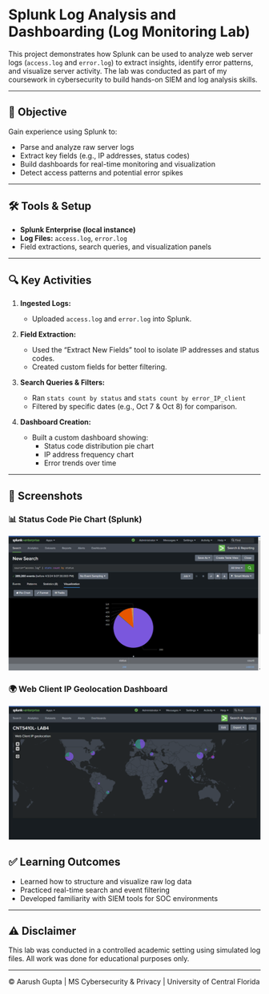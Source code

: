 # Splunk Log Analysis and Dashboarding (Log Monitoring Lab)

This project demonstrates how Splunk can be used to analyze web server logs (`access.log` and `error.log`) to extract insights, identify error patterns, and visualize server activity. The lab was conducted as part of my coursework in cybersecurity to build hands-on SIEM and log analysis skills.

---

## 🎯 Objective

Gain experience using Splunk to:
- Parse and analyze raw server logs
- Extract key fields (e.g., IP addresses, status codes)
- Build dashboards for real-time monitoring and visualization
- Detect access patterns and potential error spikes

---

## 🛠️ Tools & Setup

- **Splunk Enterprise (local instance)**
- **Log Files:** `access.log`, `error.log`
- Field extractions, search queries, and visualization panels

---

## 🔍 Key Activities

1. **Ingested Logs:**
   - Uploaded `access.log` and `error.log` into Splunk.

2. **Field Extraction:**
   - Used the “Extract New Fields” tool to isolate IP addresses and status codes.
   - Created custom fields for better filtering.

3. **Search Queries & Filters:**
   - Ran `stats count by status` and `stats count by error_IP_client`
   - Filtered by specific dates (e.g., Oct 7 & Oct 8) for comparison.

4. **Dashboard Creation:**
   - Built a custom dashboard showing:
     - Status code distribution pie chart
     - IP address frequency chart
     - Error trends over time

---

## 📸 Screenshots

### 📊 Status Code Pie Chart (Splunk)

![Status Chart](https://raw.githubusercontent.com/Aarushh19/splunk-log-analysis/main/Screenshot%202025-05-12%20183028.png)

### 🌍 Web Client IP Geolocation Dashboard

![Geo IP Dashboard](https://raw.githubusercontent.com/Aarushh19/splunk-log-analysis/main/Screenshot%202025-05-12%20183049.png)


## ✅ Learning Outcomes

- Learned how to structure and visualize raw log data
- Practiced real-time search and event filtering
- Developed familiarity with SIEM tools for SOC environments

---

## ⚠️ Disclaimer

This lab was conducted in a controlled academic setting using simulated log files. All work was done for educational purposes only.

---

© Aarush Gupta | MS Cybersecurity & Privacy | University of Central Florida
